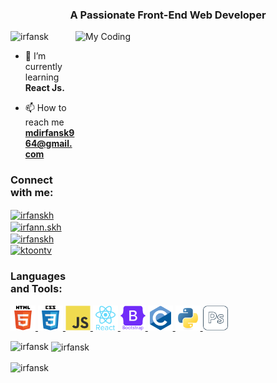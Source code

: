
<h3 align="center">A Passionate Front-End Web Developer</h3>

<img align="right" src="https://t3.ftcdn.net/jpg/02/80/19/82/360_F_280198257_TgHHOEvO0fshHk1gfokRLMJPQQLUFyRY.jpg" alt="My Coding " width="400" height="400" >

<p align="left"> <img src="https://komarev.com/ghpvc/?username=irfansk&label=Profile%20views&color=0e75b6&style=flat" alt="irfansk" /> </p>

- 🌱 I’m currently learning **React Js.**

- 📫 How to reach me **mdirfansk964@gmail.com**

<h3 align="left">Connect with me:</h3>
<p align="left">
<a href="https://linkedin.com/in/irfanskh" target="blank"><img align="center" src="https://raw.githubusercontent.com/rahuldkjain/github-profile-readme-generator/master/src/images/icons/Social/linked-in-alt.svg" alt="irfanskh" height="30" width="40" /></a>
<a href="https://fb.com/irfann.skh" target="blank"><img align="center" src="https://raw.githubusercontent.com/rahuldkjain/github-profile-readme-generator/master/src/images/icons/Social/facebook.svg" alt="irfann.skh" height="30" width="40" /></a>
<a href="https://instagram.com/irfanskh" target="blank"><img align="center" src="https://raw.githubusercontent.com/rahuldkjain/github-profile-readme-generator/master/src/images/icons/Social/instagram.svg" alt="irfanskh" height="30" width="40" /></a>
<a href="https://www.youtube.com/c/ktoontv" target="blank"><img align="center" src="https://raw.githubusercontent.com/rahuldkjain/github-profile-readme-generator/master/src/images/icons/Social/youtube.svg" alt="ktoontv" height="30" width="40" /></a>
</p>

<h3 align="left">Languages and Tools:</h3>
<p align="left"> <a href="https://www.w3.org/html/" target="_blank" rel="noreferrer"> <img src="https://raw.githubusercontent.com/devicons/devicon/master/icons/html5/html5-original-wordmark.svg" alt="html5" width="40" height="40"/> </a> <a href="https://www.w3schools.com/css/" target="_blank" rel="noreferrer"> <img src="https://raw.githubusercontent.com/devicons/devicon/master/icons/css3/css3-original-wordmark.svg" alt="css3" width="40" height="40"/> </a> <a href="https://developer.mozilla.org/en-US/docs/Web/JavaScript" target="_blank" rel="noreferrer"> <img src="https://raw.githubusercontent.com/devicons/devicon/master/icons/javascript/javascript-original.svg" alt="javascript" width="40" height="40"/><a href="https://reactjs.org/" target="_blank" rel="noreferrer"> <img src="https://raw.githubusercontent.com/devicons/devicon/master/icons/react/react-original-wordmark.svg" alt="react" width="40" height="40"/> </a> </a> <a href="https://getbootstrap.com" target="_blank" rel="noreferrer"> <img src="https://raw.githubusercontent.com/devicons/devicon/master/icons/bootstrap/bootstrap-plain-wordmark.svg" alt="bootstrap" width="40" height="40"/> </a> <a href="https://www.cprogramming.com/" target="_blank" rel="noreferrer"> <img src="https://raw.githubusercontent.com/devicons/devicon/master/icons/c/c-original.svg" alt="c" width="40" height="40"/> </a> <a href="https://www.python.org" target="_blank" rel="noreferrer"> <img src="https://raw.githubusercontent.com/devicons/devicon/master/icons/python/python-original.svg" alt="python" width="40" height="40"/> </a> <a href="https://www.photoshop.com/en" target="_blank" rel="noreferrer"> <img src="https://raw.githubusercontent.com/devicons/devicon/master/icons/photoshop/photoshop-line.svg" alt="photoshop" width="40" height="40"/> </a> </p>

<p><img align="left" src="https://github-readme-stats.vercel.app/api/top-langs?username=irfansk&show_icons=true&locale=en&layout=compact" alt="irfansk" /></p>

<p>&nbsp;<img align="center" src="https://github-readme-stats.vercel.app/api?username=irfansk&show_icons=true&locale=en" alt="irfansk" /></p>

<p><img align="center" src="https://github-readme-streak-stats.herokuapp.com/?user=irfansk&" alt="irfansk" /></p>
